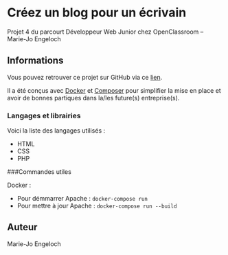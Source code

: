 # Créez un blog pour un écrivain
Projet 4 du parcourt Développeur Web Junior chez OpenClassroom – Marie-Jo Engeloch

## Informations

Vous pouvez retrouver ce projet sur GitHub via ce [lien](https://github.com/Mirimagic/billet-simple).

Il a été conçus avec [Docker](https://www.docker.com/) et [Composer](https://getcomposer.org/) pour simplifier la mise en place et avoir de bonnes partiques dans la/les future(s) entreprise(s).

### Langages et librairies
Voici la liste des langages utilisés :
* HTML
* CSS
* PHP

###Commandes utiles

Docker :
* Pour démmarrer Apache : `docker-compose run`
* Pour mettre à jour Apache : `docker-compose run --build`

## Auteur
Marie-Jo Engeloch

